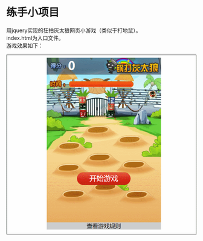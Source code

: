 # 练手小项目
用jquery实现的狂拍灰太狼网页小游戏（类似于打地鼠）。<br>
index.html为入口文件。<br>
游戏效果如下：<br>

![狂拍灰太狼](https://github.com/Dashan001/Hit-Mouse/blob/master/hit-mouse.gif)
